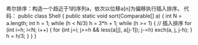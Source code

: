 希尔排序：构造一个趋近于1的序列a，依次以位移a[n]为偏移执行插入排序。
代码：
public class Shell
{
    public static void sort(Comparable[] a)
    {
        int N = a.length;
        int h = 1;
        while (h < N/3) h = 3*h + 1;
        while (h >= 1)
        {
            // 插入排序
            for (int i=h; i<N; i++)
            {
                for (int j=i; j>=h && less(a[j], a[j-1]); j-=h)
                    exch(a, j, j-h);
            }
            h = h/3;
        }
    }
}
